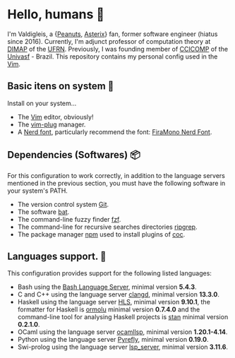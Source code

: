 # Hello, humans 👋

I'm Valdigleis, a {[Peanuts](https://www.peanuts.com/), [Asterix](https://asterix.com)} fan, former software engineer (hiatus since 2016).  Currently, I'm adjunct professor of computation theory at [DIMAP](https://dimap.ufrn.br) of the [UFRN](https://ufrn.br). Previously, I was founding member of [CCICOMP](https://portais.univasf.edu.br/ccicomp) of the [Univasf](https://www.univasf.edu.br) - Brazil. This repository contains my personal config used in the [Vim](https://www.vim.org/).

## Basic itens on system 🌱

Install on your system...

- The [Vim](https://www.vim.org/) editor, obviously!
- The [vim-plug](https://github.com/junegunn/vim-plug) manager.
- A [Nerd font](https://www.nerdfonts.com/), particularly recommend the font: [FiraMono Nerd Font](https://github.com/ryanoasis/nerd-fonts/releases/download/v3.2.1/FiraMono.zip).

## Dependencies (Softwares) 📦

For this configuration to work correctly, in addition to the language servers mentioned in the previous section, you must have the following software in your system's PATH.

- The version control system [Git](https://git-scm.com/downloads).
- The software [bat](https://github.com/sharkdp/bat).
- The command-line fuzzy finder [fzf](https://github.com/junegunn/fzf).
- The command-line for recursive searches directories [ripgrep](https://github.com/BurntSushi/ripgrep).
- The package manager [npm](https://www.npmjs.com/) used to install plugins of [coc](https://github.com/neoclide/coc.nvim).

## Languages support. 📜

This configuration provides support for the following listed languages:

- Bash using the [Bash Language Server](https://github.com/bash-lsp/bash-language-server), minimal version **5.4.3**.
- C and C++ using the language server [clangd](https://clangd.llvm.org/), minimal version **13.3.0**.
- Haskell using the language server [HLS](https://github.com/haskell/haskell-language-server), minimal version **9.10.1**, the formatter for Haskell is [ormolu](https://github.com/tweag/ormolu) minimal version **0.7.4.0** and the command-line tool for analysing Haskell projects is [stan](https://github.com/kowainik/stan) minimal version **0.2.1.0**.
- OCaml using the language server [ocamllsp](https://github.com/ocaml/ocaml-lsp), minimal version **1.20.1-4.14**.
- Python using the language server [Pyrefly](https://pyrefly.org/), minimal version **0.19.0**.
- Swi-prolog using the language server [lsp_server](https://github.com/jamesnvc/lsp_server), minimal version **3.11.6**.
